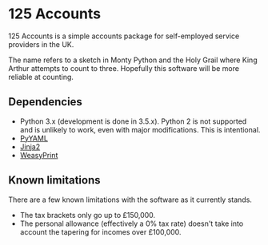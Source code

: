 # 125 Accounts

125 Accounts is a simple accounts package for self-employed service providers
in the UK.

The name refers to a sketch in Monty Python and the Holy Grail where King Arthur
attempts to count to three. Hopefully this software will be more reliable at
counting.

## Dependencies

 * Python 3.x (development is done in 3.5.x). Python 2 is not supported and is
 unlikely to work, even with major modifications. This is intentional.
 * [PyYAML](http://pyyaml.org/)
 * [Jinja2](http://jinja.pocoo.org/)
 * [WeasyPrint](http://weasyprint.org/)

## Known limitations

There are a few known limitations with the software as it currently stands.

* The tax brackets only go up to £150,000.
* The personal allowance (effectively a 0% tax rate) doesn't take into account the tapering for incomes over £100,000.
